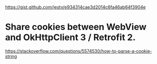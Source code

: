 https://gist.github.com/jesty/e934314cae3d2014c6fa46ab64f3904e

# Share cookies between WebView and OkHttpClient 3 / Retrofit 2.


https://stackoverflow.com/questions/5574530/how-to-parse-a-cookie-string
